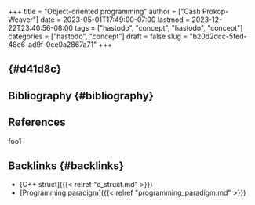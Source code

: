 +++
title = "Object-oriented programming"
author = ["Cash Prokop-Weaver"]
date = 2023-05-01T17:49:00-07:00
lastmod = 2023-12-22T23:40:56-08:00
tags = ["hastodo", "concept", "hastodo", "concept"]
categories = ["hastodo", "concept"]
draft = false
slug = "b20d2dcc-5fed-48e6-ad9f-0ce0a2867a71"
+++

##  {#d41d8c}


## Bibliography {#bibliography}

## References

<style>.csl-entry{text-indent: -1.5em; margin-left: 1.5em;}</style><div class="csl-bib-body">
</div>

foo1


## Backlinks {#backlinks}

-   [C++ struct]({{< relref "c_struct.md" >}})
-   [Programming paradigm]({{< relref "programming_paradigm.md" >}})
